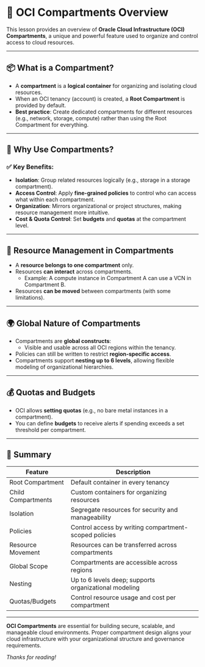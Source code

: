 # 🧩 OCI Compartments Overview

This lesson provides an overview of **Oracle Cloud Infrastructure (OCI) Compartments**, a unique and powerful feature used to organize and control access to cloud resources.

---

## 📦 What is a Compartment?

- A **compartment** is a **logical container** for organizing and isolating cloud resources.
- When an OCI tenancy (account) is created, a **Root Compartment** is provided by default.
- **Best practice**: Create dedicated compartments for different resources (e.g., network, storage, compute) rather than using the Root Compartment for everything.

---

## 🧭 Why Use Compartments?

### ✅ Key Benefits:
- **Isolation**: Group related resources logically (e.g., storage in a storage compartment).
- **Access Control**: Apply **fine-grained policies** to control who can access what within each compartment.
- **Organization**: Mirrors organizational or project structures, making resource management more intuitive.
- **Cost & Quota Control**: Set **budgets** and **quotas** at the compartment level.

---

## 🔄 Resource Management in Compartments

- A **resource belongs to one compartment** only.
- Resources **can interact** across compartments.
  - Example: A compute instance in Compartment A can use a VCN in Compartment B.
- Resources **can be moved** between compartments (with some limitations).

---

## 🌍 Global Nature of Compartments

- Compartments are **global constructs**:
  - Visible and usable across all OCI regions within the tenancy.
- Policies can still be written to restrict **region-specific access**.
- Compartments support **nesting up to 6 levels**, allowing flexible modeling of organizational hierarchies.

---

## 💰 Quotas and Budgets

- OCI allows **setting quotas** (e.g., no bare metal instances in a compartment).
- You can define **budgets** to receive alerts if spending exceeds a set threshold per compartment.

---

## 🧾 Summary

| Feature            | Description                                                                 |
|--------------------|-----------------------------------------------------------------------------|
| Root Compartment   | Default container in every tenancy                                          |
| Child Compartments | Custom containers for organizing resources                                  |
| Isolation          | Segregate resources for security and manageability                          |
| Policies           | Control access by writing compartment-scoped policies                       |
| Resource Movement  | Resources can be transferred across compartments                            |
| Global Scope       | Compartments are accessible across regions                                  |
| Nesting            | Up to 6 levels deep; supports organizational modeling                       |
| Quotas/Budgets     | Control resource usage and cost per compartment                             |

---

**OCI Compartments** are essential for building secure, scalable, and manageable cloud environments. Proper compartment design aligns your cloud infrastructure with your organizational structure and governance requirements.

*Thanks for reading!*
